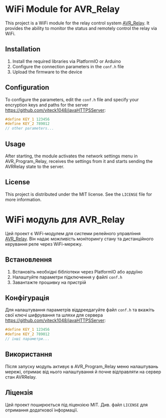 # WiFi Module for AVR_Relay

This project is a WiFi module for the relay control system [AVR_Relay](https://github.com/viteck1048/AVR_Relay). It provides the ability to monitor the status and remotely control the relay via WiFi.

## Installation

1. Install the required libraries via PlatformIO or Arduino
2. Configure the connection parameters in the `conf.h` file
3. Upload the firmware to the device

## Configuration

To configure the parameters, edit the `conf.h` file and specify your encryption keys and paths for the server https://github.com/viteck1048/javaHTTPSServer:

```c
#define KEY_1 123456
#define KEY_2 789012
// other parameters...
```

## Usage

After starting, the module activates the network settings menu in AVR_Program_Relay, receives the settings from it and starts sending the AVRRelay state to the server.

## License

This project is distributed under the MIT license. See the `LICENSE` file for more information.

# WiFi модуль для AVR_Relay

Цей проект є WiFi-модулем для системи релейного управління [AVR_Relay](https://github.com/viteck1048/AVR_Relay). Він надає можливість моніторингу стану та дистанційного керування реле через WiFi-мережу.

## Встановлення

1. Встановіть необхідні бібліотеки через PlatformIO або ардуїно
2. Налаштуйте параметри підключення у файлі `conf.h`
3. Завантажте прошивку на пристрій

## Конфігурація

Для налаштування параметрів віддреедагуйте файл `conf.h` та вкажіть свої ключі шифрування та шляхи для сервера https://github.com/viteck1048/javaHTTPSServer:

```c
#define KEY_1 123456
#define KEY_2 789012
// інші параметри...
```

## Використання

Після запуску  модуль активує в AVR_Program_Relay меню налаштувань мережі, отримає від нього налаштування й почне відправляти на сервер стан AVRRelay.

## Ліцензія

Цей проект поширюється під ліцензією MIT. Див. файл `LICENSE` для отримання додаткової інформації.
